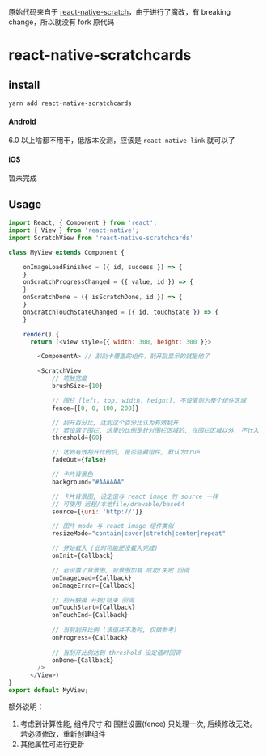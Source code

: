 
原始代码来自于 [react-native-scratch](https://github.com/ConduitMobileRND/react-native-scratch)，由于进行了魔改，有 breaking change，所以就没有 fork 原代码


# react-native-scratchcards

## install

`yarn add react-native-scratchcards`


#### Android

6.0 以上啥都不用干，低版本没测，应该是 `react-native link` 就可以了

#### iOS

暂未完成



## Usage

```js
import React, { Component } from 'react';
import { View } from 'react-native';
import ScratchView from 'react-native-scratchcards'

class MyView extends Component {

	onImageLoadFinished = ({ id, success }) => {
	}
	onScratchProgressChanged = ({ value, id }) => {
	}
	onScratchDone = ({ isScratchDone, id }) => {
	}
	onScratchTouchStateChanged = ({ id, touchState }) => {
	}

	render() {
	  return (<View style={{ width: 300, height: 300 }}>

		<ComponentA> // 刮刮卡覆盖的组件，刮开后显示的就是他了

		<ScratchView
			// 笔触宽度
			brushSize={10} 

			// 围栏 [left, top, width, height], 不设置则为整个组件区域
			fence={[0, 0, 100, 200]}

			// 刮开百分比, 达到这个百分比认为有效刮开
			// 若设置了围栏, 这里的比例是针对围栏区域的, 在围栏区域以外, 不计入
			threshold={60} 

			// 达到有效刮开比例后, 是否隐藏组件, 默认为true
			fadeOut={false} 

			// 卡片背景色
			background="#AAAAAA" 

			// 卡片背景图, 设定值与 react image 的 source 一样
			// 可使用 远程/本地file/drawable/base64
			source={{uri: 'http://'}}

			// 图片 mode 与 react image 组件类似
			resizeMode="contain|cover|stretch|center|repeat" 

			// 开始载入 (此时可能还没载入完成)
			onInit={Callback}

			// 若设置了背景图, 背景图加载 成功/失败 回调
			onImageLoad={Callback}
			onImageError={Callback}

			// 刮开触摸 开始/结束 回调
			onTouchStart={Callback}
			onTouchEnd={Callback}
			
			// 当前刮开比例 (该值并不及时, 仅做参考)
			onProgress={Callback}
			
			// 当刮开比例达到 threshold 设定值时回调
			onDone={Callback}
		/>
	  </View>)
}
export default MyView;
```

额外说明：

1. 考虑到计算性能, 组件尺寸 和 围栏设置(fence) 只处理一次, 后续修改无效。
	若必须修改，重新创建组件
2. 其他属性可进行更新	
